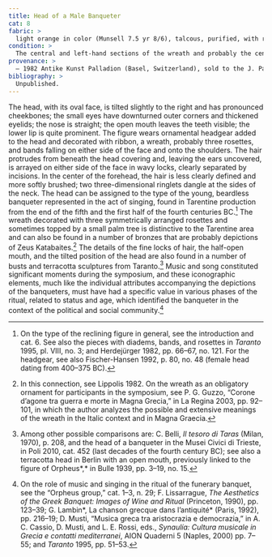 ```yaml
---
title: Head of a Male Banqueter
cat: 8
fabric: >
  light orange in color (Munsell 7.5 yr 8/6), talcous, purified, with reflective inclusions.
condition: >
  The central and left-hand sections of the wreath and probably the central and right-hand rosette, the strips of cloths, and the locks of hair on the sides of the neck are fragmentary; there are diffuse incrustations on the surface.
provenance: >
  – 1982 Antike Kunst Palladion (Basel, Switzerland), sold to the J. Paul Getty Museum, 1982.
bibliography: >
  Unpublished.
---
```

The head, with its oval face, is tilted slightly to the right and has
pronounced cheekbones; the small eyes have downturned outer corners and
thickened eyelids; the nose is straight; the open mouth leaves the teeth
visible; the lower lip is quite prominent. The figure wears ornamental
headgear added to the head and decorated with ribbon, a wreath, probably
three rosettes, and bands falling on either side of the face and onto
the shoulders. The hair protrudes from beneath the head covering and,
leaving the ears uncovered, is arrayed on either side of the face in
wavy locks, clearly separated by incisions. In the center of the
forehead, the hair is less clearly defined and more softly brushed; two
three-dimensional ringlets dangle at the sides of the neck. The head can
be assigned to the type of the young, beardless banqueter represented in
the act of singing, found in Tarentine production from the end of the
fifth and the first half of the fourth centuries <span
class="smcaps">BC.</span>[^1] The wreath decorated
with three symmetrically arranged rosettes and sometimes topped by a
small palm tree is distinctive to the Tarentine area and can also be
found in a number of bronzes that are probably depictions of Zeus
Katabaites.[^2] The details of the fine locks of hair, the half-open
mouth, and the tilted position of the head are also found in a number of
busts and terracotta sculptures from Taranto.[^3] Music and song
constituted significant moments during the symposium, and these
iconographic elements, much like the individual attributes accompanying
the depictions of the banqueters, must have had a specific value in
various phases of the ritual, related to status and age, which
identified the banqueter in the context of the political and social
community.[^4]

[^1]: On the type of the reclining figure in general, see the
    introduction and cat. 6. See also the pieces with diadems, bands,
    and rosettes in <span class="smcaps">*Taranto*
    1995</span>, pl. VIII, no. 3; and <span
    class="smcaps">Herdejürger</span> 1982, pp. 66–67,
    no. 121. For the headgear, see also <span
    class="smcaps">Fischer-Hansen</span> 1992, p. 80,
    no. 48 (female head dating from 400–375 <span
    class="smcaps">BC</span>).

[^2]: In this connection, see <span
    class="smcaps">Lippolis</span> 1982. On the wreath
    as an obligatory ornament for participants in the symposium, see P.
    G. Guzzo, “Corone d’agone tra guerra e morte in Magna Grecia,” in
    <span class="smcaps">La Regina 2003</span>, pp.
    92–101, in which the author analyzes the possible and extensive
    meanings of the wreath in the Italic context and in Magna Graecia.

[^3]: Among other possible comparisons are: C. Belli, *Il tesoro di
    Taras* (Milan, 1970), p. 208, and the head of a banqueter in the
    Musei Civici di Trieste, in <span
    class="smcaps">Poli</span> 2010, cat. 452 (last
    decades of the fourth century <span
    class="smcaps">BC</span>); see also a terracotta
    head in Berlin with an open mouth, previously linked to the figure
    of Orpheus*,* in <span class="smcaps">Bulle</span>
    1939, pp. 3–19, no. 15.

[^4]: On the role of music and singing in the ritual of the funerary
    banquet, see the “Orpheus group,” cat. 1–3, n. 29; F. Lissarrague,
    *The Aesthetics of the Greek Banquet: Images of Wine and Ritual*
    (Princeton, 1990), pp. 123–39; G. Lambin*, La chanson grecque dans
    l’antiquité* (Paris, 1992), pp. 216–19; D. Musti, “Musica greca tra
    aristocrazia e democrazia,” in A. C. Cassio, D. Musti, and L. E.
    Rossi, eds., *Synaulía: Cultura musicale in Grecia e contatti
    mediterranei*, AION Quaderni 5 (Naples, 2000) pp. 7–55; and *<span
    class="smcaps">Taranto</span>* 1995, pp. 51–53.
